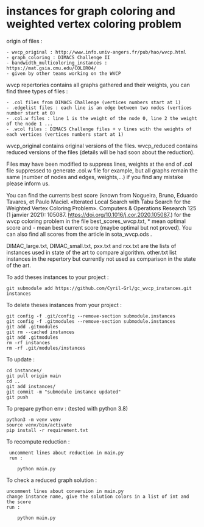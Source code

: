 # instances for graph coloring and weighted vertex coloring problem

origin of files :

    - wvcp_original : http://www.info.univ-angers.fr/pub/hao/wvcp.html
    - graph_coloring : DIMACS Challenge II
    - bandwidth_multicoloring_instances : https://mat.gsia.cmu.edu/COLOR04/
    - given by other teams working on the WVCP

wvcp repertories contains all graphs gathered and their weights, you can find three types of files :

    - .col files from DIMACS Challenge (vertices numbers start at 1)
    - .edgelist files : each line is an edge between two nodes (vertices number start at 0)
    - .col.w files : line 1 is the weight of the node 0, line 2 the weight of the node 1 ...
    - .wcol files : DIMACS Challenge files + v lines with the weights of each vertices (vertices numbers start at 1)

wvcp_original contains original versions of the files.
wvcp_reduced contains reduced versions of the files (details will be had soon about the reduction).

Files may have been modified to suppress lines, weights at the end of .col file suppressed to generate .col.w file for example, but all graphs remain the same (number of nodes and edges, weights,...) if you find any mistake please inform us.

You can find the currents best score (known from Nogueira, Bruno, Eduardo Tavares, et Paulo Maciel. «Iterated Local Search with Tabu Search for the Weighted Vertex Coloring Problem». Computers & Operations Research 125 (1 janvier 2021): 105087. https://doi.org/10.1016/j.cor.2020.105087.) for the wvcp coloring problem in the file best_scores_wvcp.txt, \* mean optimal score and - mean best current score (maybe optimal but not proved). You can also find all scores from the article in sota_wvcp.ods .

DIMAC_large.txt, DIMAC_small.txt, pxx.txt and rxx.txt are the lists of instances used in state of the art to compare algorithm. other.txt list instances in the repertory but currently not used as comparison in the state of the art.

To add theses instances to your project :

    git submodule add https://github.com/Cyril-Grl/gc_wvcp_instances.git instances

To delete theses instances from your project :

    git config -f .git/config --remove-section submodule.instances
    git config -f .gitmodules --remove-section submodule.instances
    git add .gitmodules
    git rm --cached instances
    git add .gitmodules
    rm -rf instances
    rm -rf .git/modules/instances

To update :

    cd instances/
    git pull origin main
    cd ..
    git add instances/
    git commit -m "submodule instance updated"
    git push

To prepare python env : (tested with python 3.8)

    python3 -m venv venv
    source venv/bin/activate
    pip install -r requirement.txt

To recompute reduction :

     uncomment lines about reduction in main.py
     run :

    	python main.py

To check a reduced graph solution :

    uncomment lines about conversion in main.py
    change instance name, give the solution colors in a list of int and the score
    run :

    	python main.py
